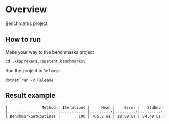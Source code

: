 # Overview

Benchmarks project

## How to run

Make your way to the benchmarks project

``cd .\kaprekars.constant.benchmarks\``

Run the project in `Release`

``dotnet run -c Release``

## Result example

```text
|               Method | Iterations |     Mean |    Error |   StdDev |
|--------------------- |----------- |---------:|---------:|---------:|
| BenchmarkGetRoutines |        100 | 765.2 us | 18.89 us | 54.49 us |
```
